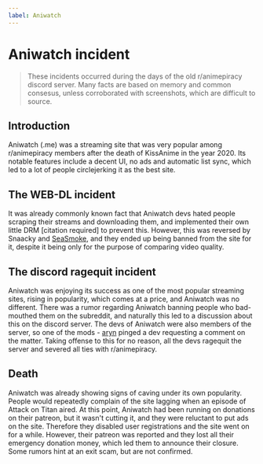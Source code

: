 ```yaml
---
label: Aniwatch
---
```


# Aniwatch incident

> These incidents occurred during the days of the old r/animepiracy discord server. Many facts are based on memory and common consesus, unless corroborated with screenshots, which are difficult to source.

## Introduction

Aniwatch (.me) was a streaming site that was very popular among r/animepiracy members after the death of KissAnime in the year 2020. Its notable features include a decent UI, no ads and automatic list sync, which led to a lot of people circlejerking it as the best site.

## The WEB-DL incident

It was already commonly known fact that Aniwatch devs hated people scraping their streams and downloading them, and implemented their own little DRM [citation required] to prevent this. However, this was reversed by Snaacky and [SeaSmoke](/users/SeaSmoke), and they ended up being banned from the site for it, despite it being only for the purpose of comparing video quality.

## The discord ragequit incident

Aniwatch was enjoying its success as one of the most popular streaming sites, rising in popularity, which comes at a price, and Aniwatch was no different. There was a rumor regarding Aniwatch banning people who bad-mouthed them on the subreddit, and naturally this led to a discussion about this on the discord server. The devs of Aniwatch were also members of the server, so one of the mods - [aryn](/users/Aryn) pinged a dev requesting a comment on the matter. Taking offense to this for no reason, all the devs ragequit the server and severed all ties with r/animepiracy.

## Death

Aniwatch was already showing signs of caving under its own popularity. People would repeatedly complain of the site lagging when an episode of Attack on Titan aired. At this point, Aniwatch had been running on donations on their patreon, but it wasn't cutting it, and they were reluctant to put ads on the site. Therefore they disabled user registrations and the site went on for a while. However, their patreon was reported and they lost all their emergency donation money, which led them to announce their closure. Some rumors hint at an exit scam, but are not confirmed.